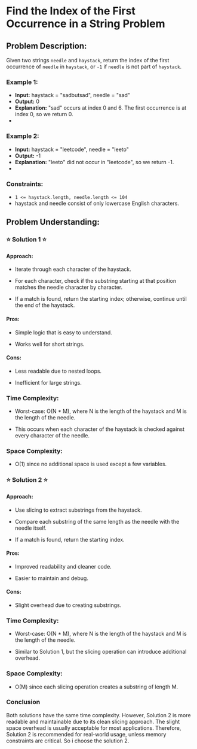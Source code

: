 # Find the Index of the First Occurrence in a String Problem

## Problem Description:

Given two strings `needle` and `haystack`, return the index of the first occurrence of `needle` in `haystack`, or `-1` if `needle` is not part of `haystack`.

### Example 1:
- **Input:** haystack = "sadbutsad", needle = "sad"
- **Output:** 0
- **Explanation:** "sad" occurs at index 0 and 6. The first occurrence is at index 0, so we return 0.
- 
### Example 2:
- **Input:** haystack = "leetcode", needle = "leeto"
- **Output:** -1
- **Explanation:** "leeto" did not occur in "leetcode", so we return -1.
- 
### Constraints:
- `1 <= haystack.length, needle.length <= 104`
- haystack and needle consist of only lowercase English characters.

## Problem Understanding:

### ⭐️ Solution 1 ⭐️

#### Approach:

- Iterate through each character of the haystack.

- For each character, check if the substring starting at that position matches the needle character by character.

- If a match is found, return the starting index; otherwise, continue until the end of the haystack.

#### Pros:

- Simple logic that is easy to understand.

- Works well for short strings.

#### Cons:

- Less readable due to nested loops.

- Inefficient for large strings.

### Time Complexity:

- Worst-case: O(N * M), where N is the length of the haystack and M is the length of the needle.

- This occurs when each character of the haystack is checked against every character of the needle.

### Space Complexity:

- O(1) since no additional space is used except a few variables.

### ⭐️ Solution 2 ⭐️

#### Approach:

- Use slicing to extract substrings from the haystack.

- Compare each substring of the same length as the needle with the needle itself.

- If a match is found, return the starting index.

#### Pros:

- Improved readability and cleaner code.

- Easier to maintain and debug.

#### Cons:

- Slight overhead due to creating substrings.

### Time Complexity:

- Worst-case: O(N * M), where N is the length of the haystack and M is the length of the needle.

- Similar to Solution 1, but the slicing operation can introduce additional overhead.

### Space Complexity:

- O(M) since each slicing operation creates a substring of length M.

### Conclusion
Both solutions have the same time complexity. However, Solution 2 is more readable and maintainable due to its clean slicing approach. 
The slight space overhead is usually acceptable for most applications. Therefore, Solution 2 is recommended for real-world usage, unless memory constraints are critical. 
So i choose the solution 2. 

